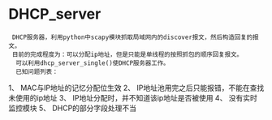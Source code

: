# DHCP_server
     DHCP服务器，利用python中scapy模块抓取局域网内的discover报文，然后构造回复的报文。
     目前的完成程度为：可以分配ip地址，但是只能是单线程的按照抓包的顺序回复报文。
      可以利用dhcp_server_single()使DHCP服务器工作。
      已知问题列表：
1、 MAC与IP地址的记忆分配位生效
2、 IP地址池用完之后只能报错，不能在查找未使用的ip地址
3、 IP地址分配时，并不知道该ip地址是否被使用
4、 没有实时监控模块
5、 DHCP的部分字段处理不当
